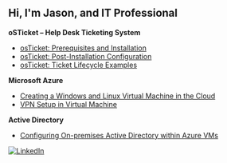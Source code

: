 ## Hi, I'm Jason, and IT Professional
**oSTicket – Help Desk Ticketing System**
- [osTicket: Prerequisites and Installation](https://github.com/jasonklutts/osticket-prereqs)
- [osTicket: Post-Installation Configuration](https://github.com/jasonklutts/post-install-config)
- [osTicket: Ticket Lifecycle Examples](https://github.com/jasonklutts/ticket-lifecycle)

**Microsoft Azure**
- [Creating a Windows and Linux Virtual Machine in the Cloud](https://github.com/jasonklutts/Creating-VMs-Azure)
- [VPN Setup in Virtual Machine](https://github.com/jasonklutts/azure_vpn_setup)

**Active Directory**
- [Configuring On-premises Active Directory within Azure VMs](https://github.com/jasonklutts/configure-ad)

[![LinkedIn](https://img.shields.io/badge/Connect%20on%20LinkedIn-0077B5?style=for-the-badge&logo=linkedin&logoColor=white)](https://www.linkedin.com/in/jason-klutts/)
